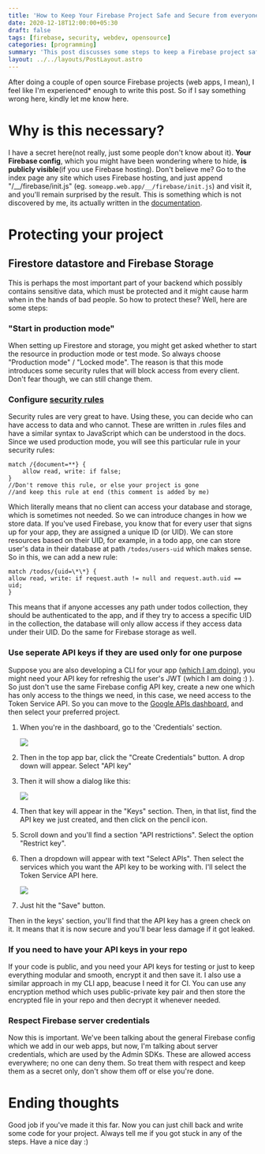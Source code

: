 ```yaml
---
title: 'How to Keep Your Firebase Project Safe and Secure from everyone'
date: 2020-12-18T12:00:00+05:30
draft: false
tags: [firebase, security, webdev, opensource]
categories: [programming]
summary: 'This post discusses some steps to keep a Firebase project safe and secure.'
layout: ../../layouts/PostLayout.astro
---
```


After doing a couple of open source Firebase projects (web apps, I mean), I feel like I'm experienced\* enough to write this post. So if I say something wrong here, kindly let me know here.

# Why is this necessary?

I have a secret here(not really, just some people don't know about it). **Your Firebase config**, which you might have been wondering where to hide, **is publicly visible**(if you use Firebase hosting). Don't believe me? Go to the index page any site which uses Firebase hosting, and just append "/\_\_/firebase/init.js" (eg. `someapp.web.app/__/firebase/init.js`) and visit it, and you'll remain surprised by the result. This is something which is not discovered by me, its actually written in the [documentation](https://firebase.google.com/docs/hosting/reserved-urls).

# Protecting your project

## Firestore datastore and Firebase Storage

This is perhaps the most important part of your backend which possibly contains sensitive data, which must be protected and it might cause harm when in the hands of bad people. So how to protect these? Well, here are some steps:

### "Start in production mode"

When setting up Firestore and storage, you might get asked whether to start the resource in production mode or test mode. So always choose "Production mode" / "Locked mode". The reason is that this mode introduces some security rules that will block access from every client. Don't fear though, we can still change them.

### Configure [security rules](https://firebase.google.com/docs/rules)

Security rules are very great to have. Using these, you can decide who can have access to data and who cannot. These are written in .rules files and have a similar syntax to JavaScript which can be understood in the docs. Since we used production mode, you will see this particular rule in your security rules:

```
match /{document=**} {
    allow read, write: if false;
}
//Don't remove this rule, or else your project is gone
//and keep this rule at end (this comment is added by me)
```

Which literally means that no client can access your database and storage, which is sometimes not needed. So we can introduce changes in how we store data.
If you've used Firebase, you know that for every user that signs up for your app, they are assigned a unique ID (or UID). We can store resources based on their UID, for example, in a todo app, one can store user's data in their database at path `/todos/users-uid` which makes sense. So in this, we can add a new rule:

```
match /todos/{uid=\*\*} {
allow read, write: if request.auth != null and request.auth.uid == uid;
}
```

This means that if anyone accesses any path under todos collection, they should be authenticated to the app, and if they try to access a specific UID in the collection, the database will only allow access if they access data under their UID.
Do the same for Firebase storage as well.

### Use seperate API keys if they are used only for one purpose

Suppose you are also developing a CLI for your app ([which I am doing](https://github.com/obnoxiousnerd/lookahead)), you might need your API key for refreshig the user's JWT (which I am doing :) ). So just don't use the same Firebase config API key, create a new one which has only access to the things we need, in this case, we need access to the Token Service API. So you can move to the [Google APIs dashboard](https://console.developers.google.com/), and then select your preferred project.

1. When you're in the dashboard, go to the 'Credentials' section.

   ![](https://i.imgur.com/uocb2U3.png)

2. Then in the top app bar, click the "Create Credentials" button. A drop down will appear. Select "API key"

3. Then it will show a dialog like this:

   ![](https://i.imgur.com/os9Ptgt.png)

4. Then that key will appear in the "Keys" section. Then, in that list, find the API key we just created, and then click on the pencil icon.

5. Scroll down and you'll find a section "API restrictions". Select the option "Restrict key".

6. Then a dropdown will appear with text "Select APIs". Then select the services which you want the API key to be working with. I'll select the Token Service API here.

   ![](https://i.imgur.com/DOWZTMi.png)

7. Just hit the "Save" button.

Then in the keys' section, you'll find that the API key has a green check on it. It means that it is now secure and you'll bear less damage if it got leaked.

### If you need to have your API keys in your repo

If your code is public, and you need your API keys for testing or just to keep everything modular and smooth, encrypt it and then save it. I also use a similar approach in my CLI app, beacuse I need it for CI. You can use any encryption method which uses public-private key pair and then store the encrypted file in your repo and then decrypt it whenever needed.

### Respect Firebase server credentials

Now this is important. We've been talking about the general Firebase config which we add in our web apps, but now, I'm talking about server credentials, which are used by the Admin SDKs. These are allowed access everywhere; no one can deny them. So treat them with respect and keep them as a secret only, don't show them off or else you're done.

# Ending thoughts

Good job if you've made it this far. Now you can just chill back and write some code for your project. Always tell me if you got stuck in any of the steps. Have a nice day :)
